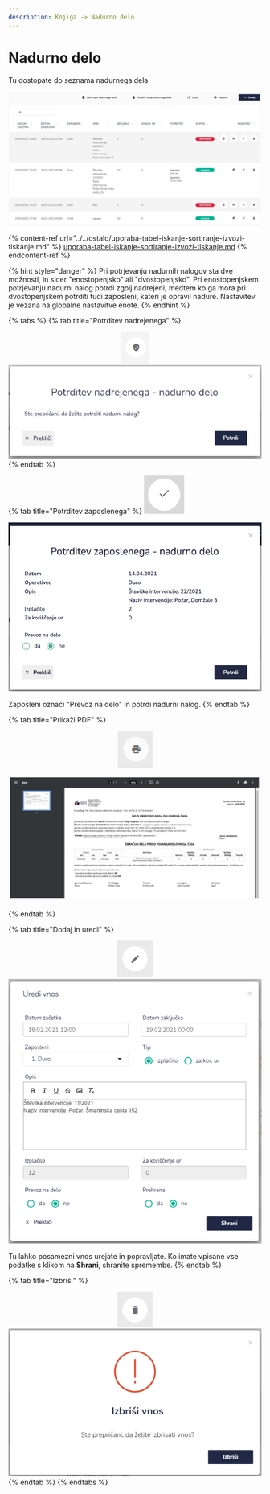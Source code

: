 ```yaml
---
description: Knjiga -> Nadurno delo
---
```


# Nadurno delo

Tu dostopate do seznama nadurnega dela.

![](../../.gitbook/assets/knjiga_nadurno_delo_pogled.PNG)

{% content-ref url="../../ostalo/uporaba-tabel-iskanje-sortiranje-izvozi-tiskanje.md" %}
[uporaba-tabel-iskanje-sortiranje-izvozi-tiskanje.md](../../ostalo/uporaba-tabel-iskanje-sortiranje-izvozi-tiskanje.md)
{% endcontent-ref %}

{% hint style="danger" %}
Pri potrjevanju nadurnih nalogov sta dve možnosti, in sicer "enostopenjsko" ali "dvostopenjsko". Pri enostopenjskem potrjevanju nadurni nalog potrdi zgolj nadrejeni, medtem ko ga mora pri dvostopenjskem potrditi tudi zaposleni, kateri je opravil nadure. Nastavitev je vezana na globalne nastavitve enote.
{% endhint %}

{% tabs %}
{% tab title="Potrditev nadrejenega" %}
<div align="center"><img src="../../.gitbook/assets/Knjiga_ikona_potrditev1.png" alt="Ikona za potrditev nadrejenega."></div>

<div align="center"><img src="../../.gitbook/assets/knjiga_nadurno_delo_potrditev_nadrejenega_nd.PNG" alt=""></div>
{% endtab %}

{% tab title="Potrditev zaposlenega" %}
![Ikona za potrditev zaposlenga.](<../../.gitbook/assets/image (120).png>)

<div align="center"><img src="../../.gitbook/assets/image (161).png" alt=""></div>

Zaposleni označi "Prevoz na delo" in potrdi nadurni nalog.
{% endtab %}

{% tab title="Prikaži PDF" %}
<div align="center"><img src="../../.gitbook/assets/Knjiga_ikona_tisk (1).png" alt="Ikona za prikaz PDF datoteke."></div>

![](../../.gitbook/assets/knjiga_nadurno_delo_natisni.PNG)

####
{% endtab %}

{% tab title="Dodaj in uredi" %}
<div align="center"><img src="../../.gitbook/assets/Knjiga_ikona_pisalo (5).png" alt="Ikona za urejanje."></div>

<div align="center"><img src="../../.gitbook/assets/knjiga_nadurno_delo_uredi.PNG" alt=""></div>

Tu lahko posamezni vnos urejate in popravljate. Ko imate vpisane vse podatke s klikom na **Shrani**, shranite spremembe.
{% endtab %}

{% tab title="Izbriši" %}
<div align="center"><img src="../../.gitbook/assets/Knjiga_ikona_izbris (1).png" alt="Ikona za brisanje."></div>

<div align="center"><img src="../../.gitbook/assets/knjiga_nadurno_delo_izbris.PNG" alt=""></div>
{% endtab %}
{% endtabs %}
